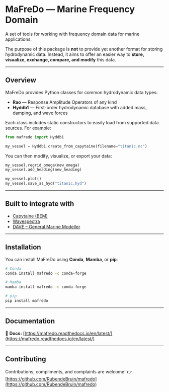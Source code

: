 # MaFreDo — Marine Frequency Domain

A set of tools for working with frequency domain data for marine applications.

The purpose of this package is **not** to provide yet another format for storing hydrodynamic data.
Instead, it aims to offer an easier way to **store, visualize, exchange, compare, and modify** this data.

---

## Overview

MaFreDo provides Python classes for common hydrodynamic data types:

- **Rao** — Response Amplitude Operators of any kind
- **Hyddb1** — First-order hydrodynamic database with added mass, damping, and wave forces

Each class includes static constructors to easily load from supported data sources. For example:

```python
from mafredo import Hyddb1

my_vessel = Hyddb1.create_from_capytaine(filename="titanic.nc")
```

You can then modify, visualize, or export your data:

```python
my_vessel.regrid_omega(new_omega)
my_vessel.add_heading(new_heading)

my_vessel.plot()
my_vessel.save_as_hyd("titanic.hyd")
```

---

## Built to integrate with

- [Capytaine (BEM)](https://github.com/mancellin/capytaine)
- [Wavespectra](https://github.com/wavespectra/wavespectra)
- [DAVE – General Marine Modeller](https://open-ocean.org/DAVE)

---

## Installation

You can install MaFreDo using **Conda**, **Mamba**, or **pip**:

```bash
# Conda
conda install mafredo -c conda-forge

# Mamba
mamba install mafredo -c conda-forge

# pip
pip install mafredo
```

---

## Documentation

📘 **Docs:** [https://mafredo.readthedocs.io/en/latest/](https://mafredo.readthedocs.io/en/latest/)

---

## Contributing

Contributions, compliments, and complaints are welcome!
👉 [https://github.com/RubendeBruin/mafredo](https://github.com/RubendeBruin/mafredo)
